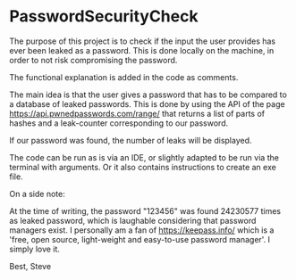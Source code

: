 # PasswordSecurityCheck

The purpose of this project is to check if the input the user provides has ever been leaked as a password.
This is done locally on the machine, in order to not risk compromising the password.

The functional explanation is added in the code as comments.

The main idea is that the user gives a password that has to be compared to a database of leaked passwords.
This is done by using the API of the page https://api.pwnedpasswords.com/range/ that returns a list of parts of hashes and a leak-counter corresponding to our password.

If our password was found, the number of leaks will be displayed.

The code can be run as is via an IDE, or slightly adapted to be run via the terminal with arguments.
Or it also contains instructions to create an exe file.


On a side note:

At the time of writing, the password "123456" was found 24230577 times as leaked password, which is laughable considering that password managers exist.
I personally am a fan of https://keepass.info/ which is a 'free, open source, light-weight and easy-to-use password manager'. I simply love it.

Best,
Steve
